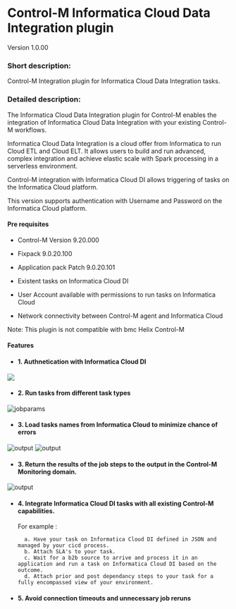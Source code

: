 # Control-M Informatica Cloud Data Integration plugin
Version 1.0.00

### Short description:
Control-M Integration plugin for Informatica Cloud Data Integration tasks.
 
### Detailed description:

The Informatica Cloud Data Integration plugin for Control-M enables the integration of Informatica Cloud Data Integration with your existing Control-M workflows.

Informatica Cloud Data Integration is a cloud offer from Informatica to run Cloud ETL and Cloud ELT. It allows users to build and run advanced, complex integration and achieve elastic scale with Spark processing in a serverless environment.

Control-M integration with Informatica Cloud DI allows triggering of tasks on the Informatica Cloud platform.

This version supports authentication with Username and Password on the Informatica Cloud platform.

#### Pre requisites

* Control-M Version 9.20.000
* Fixpack 9.0.20.100
* Application pack Patch 9.0.20.101

* Existent tasks on Informatica Cloud DI
* User Account available with permissions to run tasks on Informatica Cloud
* Network connectivity between Control-M agent and Informatica Cloud

Note: This plugin is not compatible with bmc Helix Control-M

#### Features

* #### 1. Authnetication with Informatica Cloud DI

![](./images/connection_profile.png)

* #### 2. Run tasks from different task types

![jobparams](./images/job_creation.png)

* #### 3. Load tasks names from Informatica Cloud to minimize chance of errors  

![output](./images/task_name.png)
![output](./images/task_name2.png)

* #### 3. Return the results of the job steps to the output in the Control-M Monitoring domain.  

![output](./images/output.png)

* #### 4. Integrate Informatica Cloud DI tasks with all existing Control-M capabilities.  
    For example : 
                   
        a. Have your task on Informatica Cloud DI defined in JSON and managed by your cicd process.
        b. Attach SLA's to your task.
        c. Wait for a b2b source to arrive and process it in an application and run a task on Informatica Cloud DI based on the outcome.
        d. Attach prior and post dependancy steps to your task for a fully encompassed view of your environment.

* #### 5. Avoid connection timeouts and unnecessary job reruns
